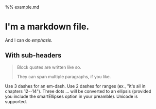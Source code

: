 
%% example.md

# I'm a markdown file.

And I can do *emphasis*.
## With sub-headers

> Block quotes are
> written like so.
>
> They can span multiple paragraphs,
> if you like.

Use 3 dashes for an em-dash. Use 2 dashes for 
ranges (ex., "it's all in chapters 12--14"). 
Three dots ... will be converted to an ellipsis 
(provided you include the smartEllipses option 
in your preamble). Unicode is supported.